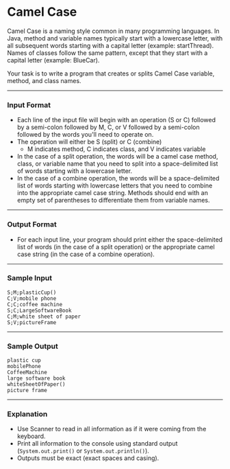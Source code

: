 
# Camel Case

Camel Case is a naming style common in many programming languages. In Java, method and variable names typically start with a lowercase letter, with all subsequent words starting with a capital letter (example: startThread). Names of classes follow the same pattern, except that they start with a capital letter (example: BlueCar).

Your task is to write a program that creates or splits Camel Case variable, method, and class names.

---

### Input Format

- Each line of the input file will begin with an operation (S or C) followed by a semi-colon followed by M, C, or V followed by a semi-colon followed by the words you'll need to operate on.
- The operation will either be S (split) or C (combine)
  - M indicates method, C indicates class, and V indicates variable
- In the case of a split operation, the words will be a camel case method, class, or variable name that you need to split into a space-delimited list of words starting with a lowercase letter.
- In the case of a combine operation, the words will be a space-delimited list of words starting with lowercase letters that you need to combine into the appropriate camel case string. Methods should end with an empty set of parentheses to differentiate them from variable names.

---

### Output Format

- For each input line, your program should print either the space-delimited list of words (in the case of a split operation) or the appropriate camel case string (in the case of a combine operation).

---

### Sample Input

```
S;M;plasticCup()
C;V;mobile phone
C;C;coffee machine
S;C;LargeSoftwareBook
C;M;white sheet of paper
S;V;pictureFrame
```

---

### Sample Output

```
plastic cup
mobilePhone
CoffeeMachine
large software book
whiteSheetOfPaper()
picture frame
```

---

### Explanation

- Use Scanner to read in all information as if it were coming from the keyboard.
- Print all information to the console using standard output (`System.out.print()` or `System.out.println()`).
- Outputs must be exact (exact spaces and casing).
